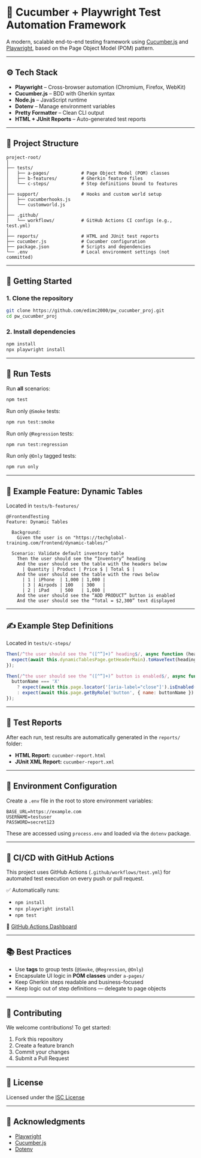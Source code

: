 # 🧪 Cucumber + Playwright Test Automation Framework


A modern, scalable end-to-end testing framework using [Cucumber.js](https://github.com/cucumber/cucumber-js) and [Playwright](https://playwright.dev/), based on the Page Object Model (POM) pattern.

---

## ⚙️ Tech Stack

- **Playwright** – Cross-browser automation (Chromium, Firefox, WebKit)
- **Cucumber.js** – BDD with Gherkin syntax
- **Node.js** – JavaScript runtime
- **Dotenv** – Manage environment variables
- **Pretty Formatter** – Clean CLI output
- **HTML + JUnit Reports** – Auto-generated test reports

---

## 📁 Project Structure

```
project-root/
│
├── tests/
│   ├── a-pages/            # Page Object Model (POM) classes
│   ├── b-features/         # Gherkin feature files
│   └── c-steps/            # Step definitions bound to features
│
├── support/                # Hooks and custom world setup
│   ├── cucumberhooks.js
│   └── customworld.js
│
├── .github/
│   └── workflows/          # GitHub Actions CI configs (e.g., test.yml)
│
├── reports/                # HTML and JUnit test reports
├── cucumber.js             # Cucumber configuration
├── package.json            # Scripts and dependencies
└── .env                    # Local environment settings (not committed)
```

---

## 🚀 Getting Started

### 1. Clone the repository

```bash
git clone https://github.com/edimc2000/pw_cucumber_proj.git
cd pw_cucumber_proj
```

### 2. Install dependencies

```bash
npm install
npx playwright install
```

---

## 🧪 Run Tests

Run **all** scenarios:
```bash
npm test
```

Run only `@Smoke` tests:
```bash
npm run test:smoke
```

Run only `@Regression` tests:
```bash
npm run test:regression
```

Run only `@Only` tagged tests:
```bash
npm run only
```

---

## 📄 Example Feature: Dynamic Tables

Located in `tests/b-features/`

```gherkin
@FrontendTesting
Feature: Dynamic Tables

  Background:
    Given the user is on "https://techglobal-training.com/frontend/dynamic-tables/"

  Scenario: Validate default inventory table
    Then the user should see the “Inventory” heading
    And the user should see the table with the headers below
      | Quantity | Product | Price $ | Total $ |
    And the user should see the table with the rows below
      | 1 | iPhone  | 1,000 | 1,000 |
      | 3 | Airpods | 100   | 300   |
      | 2 | iPad    | 500   | 1,000 |
    And the user should see the “ADD PRODUCT” button is enabled
    And the user should see the “Total = $2,300” text displayed
```

---

## ✍️ Example Step Definitions

Located in `tests/c-steps/`

```js
Then(/^the user should see the “([^”]+)” heading$/, async function (heading) {
  expect(await this.dynamicTablesPage.getHeaderMain).toHaveText(heading)
});

Then(/^the user should see the “([^”]+)” button is enabled$/, async function (buttonName) {
  buttonName === 'X'
    ? expect(await this.page.locator('[aria-label="close"]').isEnabled()).toBe(true)
    : expect(await this.page.getByRole('button', { name: buttonName }).isEnabled()).toBe(true)
});
```

---

## 🧾 Test Reports

After each run, test results are automatically generated in the `reports/` folder:

- **HTML Report:** `cucumber-report.html`
- **JUnit XML Report:** `cucumber-report.xml`

---

## 🔐 Environment Configuration

Create a `.env` file in the root to store environment variables:

```env
BASE_URL=https://example.com
USERNAME=testuser
PASSWORD=secret123
```

These are accessed using `process.env` and loaded via the `dotenv` package.

---

## 🚀 CI/CD with GitHub Actions

This project uses GitHub Actions (`.github/workflows/test.yml`) for automated test execution on every push or pull request.

✅ Automatically runs:
- `npm install`
- `npx playwright install`
- `npm test`

🔗 [GitHub Actions Dashboard](https://github.com/edimc2000/pw_cucumber_proj/actions)

---

## 📚 Best Practices

- Use **tags** to group tests (`@Smoke`, `@Regression`, `@Only`)
- Encapsulate UI logic in **POM classes** under `a-pages/`
- Keep Gherkin steps readable and business-focused
- Keep logic out of step definitions — delegate to page objects

---

## 🤝 Contributing

We welcome contributions! To get started:

1. Fork this repository
2. Create a feature branch
3. Commit your changes
4. Submit a Pull Request

---

## 📄 License

Licensed under the [ISC License](https://opensource.org/licenses/ISC)

---

## 🙌 Acknowledgments

- [Playwright](https://playwright.dev/)
- [Cucumber.js](https://github.com/cucumber/cucumber-js)
- [Dotenv](https://github.com/motdotla/dotenv)
